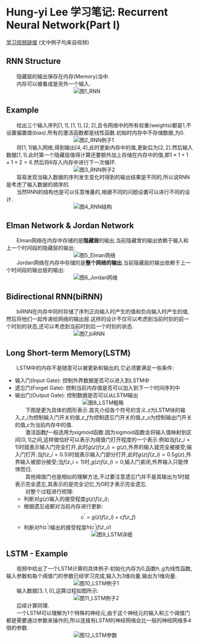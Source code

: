 # Hung-yi Lee 学习笔记: Recurrent Neural Network(Part Ⅰ) 
[学习视频链接](https://www.bilibili.com/video/av48285039/?p=43) (文中例子均来自视频)<br/>
## RNN Structure
&emsp;&emsp;隐藏层的输出保存在内存(Memory)当中.<br/>
&emsp;&emsp;内存可以被看成是另外一个输入.<br/>
&emsp;&emsp;&emsp;&emsp;&emsp;&emsp;&emsp;&emsp;&emsp;&emsp;&emsp;&emsp;&emsp;![图1_RNN](1.png)<br/>
## Example
&emsp;&emsp;给出三个输入序列$[1,1], [1,1], [2,2]$,且令网络中的所有权重(weights)都是1,不设置偏置值(bias).所有的激活函数都是线性函数.初始时内存中不存储数据,为0.<br/>
&emsp;&emsp;&emsp;&emsp;&emsp;&emsp;&emsp;&emsp;&emsp;&emsp;&emsp;&emsp;&emsp;![图2_RNN例子1](2.png)<br/>
&emsp;&emsp;将$[1,1]$输入网络,得到输出$[4,4]$,此时更新内存中的值,更新后为$[2,2]$.然后输入数据$[1,1]$.此时第一个隐藏层值得计算还要额外加上存储在内存中的值,即$1×1+1×1+2=6$.然后将6存入内存中进行下一次循环.<br/>
&emsp;&emsp;&emsp;&emsp;&emsp;&emsp;&emsp;&emsp;&emsp;&emsp;&emsp;&emsp;&emsp;![图3_RNN例子2](3.png)<br/>
&emsp;&emsp;容易发现当输入数据的序列发生变化时得到的输出结果是不同的,所以说RNN是考虑了输入数据的顺序的.<br/>
&emsp;&emsp;当然RNN的结构也是可以任意堆叠的,根据不同的问题设置可以进行不同的设计.<br/>
&emsp;&emsp;&emsp;&emsp;&emsp;&emsp;&emsp;&emsp;&emsp;&emsp;&emsp;&emsp;&emsp;![图4_RNN结构](4.png)<br/>
## Elman Network & Jordan Network
&emsp;&emsp;Elman网络在内存中存储的是**隐藏层**的输出.当前隐藏曾的输出依赖于输入和上一个时间段的隐藏层的输出:<br/>
&emsp;&emsp;&emsp;&emsp;&emsp;&emsp;&emsp;&emsp;&emsp;&emsp;&emsp;&emsp;&emsp;![图5_Elman网络](5.png)<br/>
&emsp;&emsp;Jordan网络在内存中存储的是**整个网络的输出**.当前隐藏层的输出依赖于上一个时间段的输出层的输出:<br/>
&emsp;&emsp;&emsp;&emsp;&emsp;&emsp;&emsp;&emsp;&emsp;&emsp;&emsp;&emsp;&emsp;![图6_Jordan网络](6.png)<br/>
## Bidirectional RNN(biRNN)
&emsp;&emsp;biRNN在内存中同时存储了序列正向输入时产生的值和负向输入时产生的值,然后将他们一起传递给网络的输出层.这样的设计不仅可以考虑到当前时刻的前一个时刻的状态,还可以考虑到当前时刻后一个时刻的状态.<br/>
&emsp;&emsp;&emsp;&emsp;&emsp;&emsp;&emsp;&emsp;&emsp;&emsp;&emsp;&emsp;&emsp;![图7_biRNN](7.png)<br/>
## Long Short-term Memory(LSTM)
&emsp;&emsp;LSTM中的内存不是随意可以被更新和输出的,它必须要满足一些条件:<br/>
+ 输入门(Input Gate): 控制外界数据是否可以进入到LSTM中
+ 遗忘门(Forget Gate): 控制当前内存值是否可以加入到下一个时间序列中
+ 输出门(Output Gate): 控制数据是否可以从LSTM输出<br/>
&emsp;&emsp;&emsp;&emsp;&emsp;&emsp;&emsp;&emsp;&emsp;&emsp;&emsp;&emsp;&emsp;![图8_LSTM粗略](8.png)<br/>
&emsp;&emsp;下图是更为具体的图形表示.首先介绍各个符号的含义.$z$为LSTM块的输入,$z\_{i}$为控制输入门开关的值,$z\_{f}$为控制遗忘门开关的值,$z\_{o}$为控制输出门开关的值,$c$为当前内存中的值.<br/>
&emsp;&emsp;激活函数$f$一般选用为sigmoid函数.因为sigmoid函数会将输入值映射到区间$[0,1]$之间,这样做恰好可以表示为阈值门打开程度的一个表示.例如当$f(z\_{i}=1)$时就表示输入门完全打开,此时$g(z)f(z\_{i})=g(z)$,外界的输入就完全被接受;输入门打开.当$f(z\_{i}=0.5)$时就表示输入门部分打开,此时$g(z)f(z\_{i})=0.5g(z)$,外界输入被部分接受;当$f(z\_{i}=1)$时,$g(z)f(z\_{i})=0$,输入门紧闭,外界输入只能悻悻而归.<br/>
&emsp;&emsp;其他阈值门也是相似的理解方法,不过要注意遗忘门并不是其输出为1时就表示完全遗忘,其表示的是完全记忆,为0时才表示完全遗忘.<br/>
&emsp;&emsp;对整个过程进行梳理:<br/>
   + 判断对$g(z)$输入的接受程度$g(z)f(z\_{i})$;
   + 根据遗忘成都对当前内存进行更新:
$$c^{'}=g(z)f(z\_{i})+cf(z\_{f})$$
   + 判断对$h(c^{'})$输出的接受程度$h(c^{'})f(z\_{o})$<br/>
&emsp;&emsp;&emsp;&emsp;&emsp;&emsp;&emsp;&emsp;&emsp;&emsp;&emsp;&emsp;&emsp;![图9_LSTM详细](9.png)<br/>
## LSTM - Example
&emsp;&emsp;视频中给出了一个LSTM计算的具体例子:初始化内存为0,函数$h,g$为线性函数,输入参数和每个阈值门的参数已经学习完成,输入为3维向量,输出为1维向量.<br/>
&emsp;&emsp;&emsp;&emsp;&emsp;&emsp;&emsp;&emsp;&emsp;&emsp;&emsp;&emsp;&emsp;![图10_LSTM例子1](10.png)<br/>
&emsp;&emsp;输入数据$[3,1,0]$,运算过程如图所示:<br/>
&emsp;&emsp;&emsp;&emsp;&emsp;&emsp;&emsp;&emsp;&emsp;&emsp;&emsp;&emsp;&emsp;![图11_LSTM例子2](11.png)<br/>
&emsp;&emsp;后续计算同理.<br/>
&emsp;&emsp;一个LSTM可以理解为1个特殊的神经元,由于这个神经元的输入和三个阈值门都是需要通过参数来操作的,所以连接有LSTM的神经网络会比一般的神经网络多4倍的参数.<br/>
&emsp;&emsp;&emsp;&emsp;&emsp;&emsp;&emsp;&emsp;&emsp;&emsp;&emsp;&emsp;&emsp;![图12_LSTM参数](12.png)<br/>